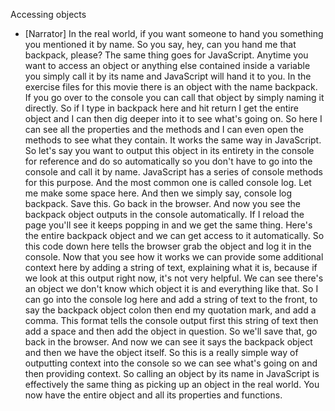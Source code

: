 Accessing objects
- [Narrator] In the real world, if you want someone to hand you something you mentioned it by name. So you say, hey, can you hand me that backpack, please? The same thing goes for JavaScript. Anytime you want to access an object or anything else contained inside a variable you simply call it by its name and JavaScript will hand it to you. In the exercise files for this movie there is an object with the name backpack. If you go over to the console you can call that object by simply naming it directly. So if I type in backpack here and hit return I get the entire object and I can then dig deeper into it to see what's going on. So here I can see all the properties and the methods and I can even open the methods to see what they contain. It works the same way in JavaScript. So let's say you want to output this object in its entirety in the console for reference and do so automatically so you don't have to go into the console and call it by name. JavaScript has a series of console methods for this purpose. And the most common one is called console log. Let me make some space here. And then we simply say, console log backpack. Save this. Go back in the browser. And now you see the backpack object outputs in the console automatically. If I reload the page you'll see it keeps popping in and we get the same thing. Here's the entire backpack object and we can get access to it automatically. So this code down here tells the browser grab the object and log it in the console. Now that you see how it works we can provide some additional context here by adding a string of text, explaining what it is, because if we look at this output right now, it's not very helpful. We can see there's an object we don't know which object it is and everything like that. So I can go into the console log here and add a string of text to the front, to say the backpack object colon then end my quotation mark, and add a comma. This format tells the console output first this string of text then add a space and then add the object in question. So we'll save that, go back in the browser. And now we can see it says the backpack object and then we have the object itself. So this is a really simple way of outputting context into the console so we can see what's going on and then providing context. So calling an object by its name in JavaScript is effectively the same thing as picking up an object in the real world. You now have the entire object and all its properties and functions.